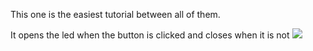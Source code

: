 <p>This one is the easiest tutorial between all of them.</p>
It opens the led when the button is clicked and closes when it is not
<img src= https://user-images.githubusercontent.com/45767042/106163260-03b54000-619a-11eb-9d00-7748017e9b5a.PNG>
